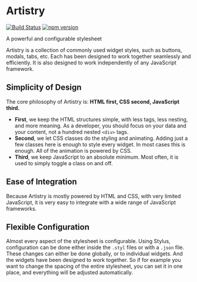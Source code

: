 # Artistry

[![Build Status](https://travis-ci.org/sjohnsonaz/artistry.svg?branch=master)](https://travis-ci.org/sjohnsonaz/artistry) [![npm version](https://badge.fury.io/js/artistry.svg)](https://badge.fury.io/js/artistry)

A powerful and configurable stylesheet

Artistry is a collection of commonly used widget styles, such as buttons, modals, tabs, etc.  Each has been designed to work together seamlessly and efficiently.  It is also designed to work independently of any JavaScript framework.

## Simplicity of Design

The core philosophy of Artistry is:  **HTML first, CSS second, JavaScript third.**

* **First**, we keep the HTML structures simple, with less tags, less nesting, and more meaning.  As a developer, you should focus on your data and your content, not a hundred nested `<div>` tags.
* **Second**, we let CSS classes do the styling and animating.  Adding just a few classes here is enough to style every widget.  In most cases this is enough.  All of the animation is powered by CSS.
* **Third**, we keep JavaScript to an absolute minimum.  Most often, it is used to simply toggle a class on and off.

## Ease of Integration

Because Artistry is mostly powered by HTML and CSS, with very limited JavaScript, it is very easy to integrate with a wide range of JavaScript frameworks.

## Flexible Configuration

Almost every aspect of the stylesheet is configurable.  Using Stylus, configuration can be done either inside the `.styl` files or with a `.json` file.  These changes can either be done globally, or to individual widgets.  And the widgets have been designed to work together.  So if for example you want to change the spacing of the entire stylesheet, you can set it in one place, and everything will be adjusted automatically.
